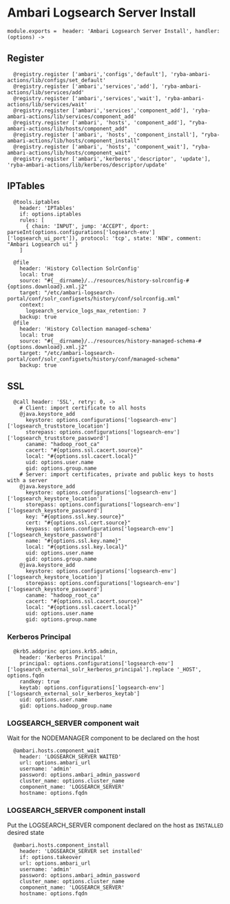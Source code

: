 
# Ambari Logsearch Server Install

    module.exports =  header: 'Ambari Logsearch Server Install', handler: (options) ->
    
## Register

      @registry.register ['ambari','configs','default'], 'ryba-ambari-actions/lib/configs/set_default'
      @registry.register ['ambari','services','add'], 'ryba-ambari-actions/lib/services/add'
      @registry.register ['ambari','services','wait'], 'ryba-ambari-actions/lib/services/wait'
      @registry.register ['ambari','services','component_add'], 'ryba-ambari-actions/lib/services/component_add'
      @registry.register ['ambari', 'hosts', 'component_add'], "ryba-ambari-actions/lib/hosts/component_add"
      @registry.register ['ambari', 'hosts', 'component_install'], "ryba-ambari-actions/lib/hosts/component_install"
      @registry.register ['ambari', 'hosts', 'component_wait'], "ryba-ambari-actions/lib/hosts/component_wait"
      @registry.register ['ambari','kerberos','descriptor', 'update'], 'ryba-ambari-actions/lib/kerberos/descriptor/update'

## IPTables

      @tools.iptables
        header: 'IPTables'
        if: options.iptables
        rules: [
          { chain: 'INPUT', jump: 'ACCEPT', dport: parseInt(options.configurations['logsearch-env']['logsearch_ui_port']), protocol: 'tcp', state: 'NEW', comment: "Ambari Logsearch ui" }
        ]

      @file
        header: 'History Collection SolrConfig'
        local: true
        source: "#{__dirname}/../resources/history-solrconfig-#{options.download}.xml.j2"
        target: "/etc/ambari-logsearch-portal/conf/solr_configsets/history/conf/solrconfig.xml"
        context: 
          logsearch_service_logs_max_retention: 7
        backup: true
      @file
        header: 'History Collection managed-schema'
        local: true
        source: "#{__dirname}/../resources/history-managed-schema-#{options.download}.xml.j2"
        target: "/etc/ambari-logsearch-portal/conf/solr_configsets/history/conf/managed-schema"
        backup: true

## SSL

      @call header: 'SSL', retry: 0, ->
        # Client: import certificate to all hosts
        @java.keystore_add
          keystore: options.configurations['logsearch-env']['logsearch_truststore_location']
          storepass: options.configurations['logsearch-env']['logsearch_truststore_password']
          caname: "hadoop_root_ca"
          cacert: "#{options.ssl.cacert.source}"
          local: "#{options.ssl.cacert.local}"
          uid: options.user.name
          gid: options.group.name
        # Server: import certificates, private and public keys to hosts with a server
        @java.keystore_add
          keystore: options.configurations['logsearch-env']['logsearch_keystore_location']
          storepass: options.configurations['logsearch-env']['logsearch_keystore_password']
          key: "#{options.ssl.key.source}"
          cert: "#{options.ssl.cert.source}"
          keypass: options.configurations['logsearch-env']['logsearch_keystore_password']
          name: "#{options.ssl.key.name}"
          local: "#{options.ssl.key.local}"
          uid: options.user.name
          gid: options.group.name
        @java.keystore_add
          keystore: options.configurations['logsearch-env']['logsearch_keystore_location']
          storepass: options.configurations['logsearch-env']['logsearch_keystore_password']
          caname: "hadoop_root_ca"
          cacert: "#{options.ssl.cacert.source}"
          local: "#{options.ssl.cacert.local}"
          uid: options.user.name
          gid: options.group.name


### Kerberos Principal

      @krb5.addprinc options.krb5.admin,
        header: 'Kerberos Principal'
        principal: options.configurations['logsearch-env']['logsearch_external_solr_kerberos_principal'].replace '_HOST', options.fqdn
        randkey: true
        keytab: options.configurations['logsearch-env']['logsearch_external_solr_kerberos_keytab']
        uid: options.user.name
        gid: options.hadoop_group.name

### LOGSEARCH_SERVER component wait
Wait for the NODEMANAGER component to be declared on the host

      @ambari.hosts.component_wait
        header: 'LOGSEARCH_SERVER WAITED'
        url: options.ambari_url
        username: 'admin'
        password: options.ambari_admin_password
        cluster_name: options.cluster_name
        component_name: 'LOGSEARCH_SERVER'
        hostname: options.fqdn

### LOGSEARCH_SERVER component install
Put the LOGSEARCH_SERVER component declared on the host as `INSTALLED` desired state

      @ambari.hosts.component_install
        header: 'LOGSEARCH_SERVER set installed'
        if: options.takeover
        url: options.ambari_url
        username: 'admin'
        password: options.ambari_admin_password
        cluster_name: options.cluster_name
        component_name: 'LOGSEARCH_SERVER'
        hostname: options.fqdn

